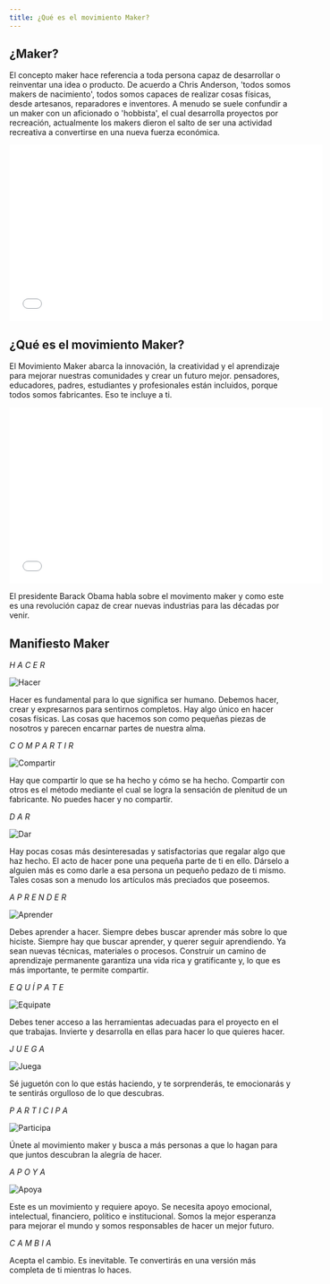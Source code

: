 ```yaml
---
title: ¿Qué es el movimiento Maker?
---
```


## ¿Maker?
El concepto maker hace referencia a toda persona capaz de desarrollar o reinventar una idea o producto. De acuerdo a Chris Anderson, 'todos somos makers de nacimiento', todos somos capaces de realizar cosas físicas, desde artesanos, reparadores e inventores.
A menudo se suele confundir a un maker con un aficionado o 'hobbista', el cual desarrolla proyectos por recreación, actualmente los makers dieron el salto de ser una actividad recreativa a convertirse en una nueva fuerza económica.

<iframe width="560" height="315" src="//www.youtube.com/embed/Ze2G149b4Jk" frameborder="0" allowfullscreen></iframe>


## ¿Qué es el movimiento Maker?

El Movimiento Maker abarca la innovación, la creatividad y el aprendizaje para mejorar nuestras comunidades y crear un futuro mejor. pensadores, educadores, padres, estudiantes y profesionales están incluidos, porque todos somos fabricantes. Eso te incluye a ti. 

<iframe width="560" height="315" src="//www.youtube.com/embed/IsRBgBwLwxw" frameborder="0" allowfullscreen></iframe>

El presidente Barack Obama habla sobre el movimento maker y como este es una revolución capaz de crear nuevas industrias para las décadas por venir.

## Manifiesto Maker

*H A C E R*

![Hacer]({{site.baseurl}}/img/Hacer.jpg)

Hacer es fundamental para lo que significa ser humano.
Debemos hacer, crear y expresarnos para sentirnos completos.
Hay algo único en hacer cosas físicas. Las cosas que hacemos
son como pequeñas piezas de nosotros y parecen encarnar
partes de nuestra alma.



*C O M P A R T I R*

![Compartir]({{site.baseurl}}/img/Compartir.jpg)

Hay que compartir lo que se ha hecho y cómo se ha hecho.
Compartir con otros es el método mediante el cual se logra
la sensación de plenitud de un fabricante.
No puedes hacer y no compartir.



*D A R*

![Dar]({{site.baseurl}}/img/Dar.jpg)

Hay pocas cosas más desinteresadas y satisfactorias
que regalar algo que haz hecho.
El acto de hacer pone una pequeña parte de ti en ello.
Dárselo a alguien más es como darle a esa persona un pequeño
pedazo de ti mismo. Tales cosas son a menudo los artículos
más preciados que poseemos.



*A P R E N D E R*

![Aprender]({{site.baseurl}}/img/Aprender.JPG)

Debes aprender a hacer. Siempre debes buscar aprender más sobre lo que hiciste.
Siempre hay que buscar aprender, y querer seguir aprendiendo. Ya sean
nuevas técnicas, materiales o procesos.
Construir un camino de aprendizaje permanente garantiza una
vida rica y gratificante y, lo que es más importante, te permite compartir.



*E Q U Í P A T E*

![Equipate]({{site.baseurl}}/img/Equipate.png)

Debes tener acceso a las herramientas adecuadas
para el proyecto en el que trabajas. Invierte y desarrolla
en ellas para hacer lo que quieres hacer.



*J U E G A*

![Juega]({{site.baseurl}}/img/Juega.JPG)

Sé juguetón con lo que estás haciendo, y te sorprenderás,
te emocionarás y te sentirás orgulloso de lo que descubras.



*P A R T I C I P A*

![Participa]({{site.baseurl}}/img/Participa.JPG)

Únete al movimiento maker y busca a más personas a que lo hagan
para que juntos descubran la alegría de hacer.



*A P O Y A*

![Apoya]({{site.baseurl}}/img/Apoya.JPG)

Este es un movimiento y requiere apoyo.
Se necesita apoyo emocional, intelectual, financiero,
político e institucional.
Somos la mejor esperanza para mejorar el mundo y somos
responsables de hacer un mejor futuro.

*C A M B I A*

Acepta el cambio. Es inevitable.
Te convertirás en una versión más completa de ti mientras lo haces.

